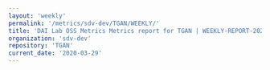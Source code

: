 ```yaml
---
layout: 'weekly'
permalink: '/metrics/sdv-dev/TGAN/WEEKLY/'
title: 'DAI Lab OSS Metrics Metrics report for TGAN | WEEKLY-REPORT-2020-03-29'
organization: 'sdv-dev'
repository: 'TGAN'
current_date: '2020-03-29'
---
```

